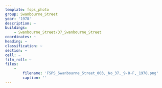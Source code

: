 ```yaml
---
template: fsps_photo
group: Swanbourne_Street
year: '1978'
description: ~
buildings:
    - Swanbourne_Street/37_Swanbourne_Street
coordinates: ~
heading: ~
classification: ~
section: ~
cell: ~
film_roll: ~
files:
    -
        filename: 'FSPS_Swanbourne_Street_003,_No_37,_9-8-F,_1978.png'
        caption: ''
---
```

